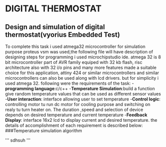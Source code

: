 # DIGITAL THERMOSTAT
## Design and simulation of digital thermostat(vyorius Embedded Test)
To complete this task i used atmega32 microcontroller for simulation purpose proteus vsm was used,the following file will have description of designing steps for programming i used microchipstudio ide.
atmega 32 is 8 bit microcontroller part of AVR family equiped with 32 kb flash, risc architecture also with 32 i/o pins and many more features made a suitable choice for this application, attiny 424 or similar microcontrollers and similar microcontrollers can also be used along with lcd drivers. but for simplicity i used atmega 32.
following were the requirements of the task:
-**programming language**:c/c++
-**Temperature Simulation**:build a function give random temperature values that can be used as different sensor values
-**User interaction**: interface allowing user to set temperature
-**Control logic**: controlling motor tu run dc motor for cooling purpose and switching on realy tu turn heater on. The duration ,speed and selection of device depends on desired temperature and current temperature
-**Feedback Display**: interface 16x2 lcd to display current and desired temperature.
the details of accomplishment of each requirement is described below:
###Temperature simulation algorithm

'''
sdhsuh
'''
